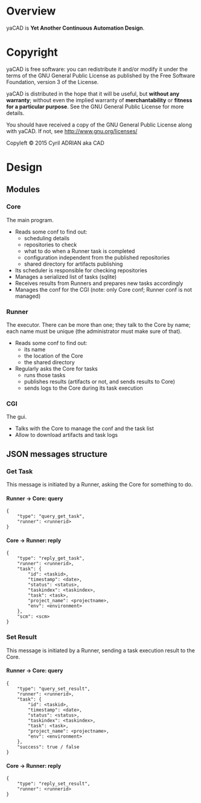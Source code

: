 Overview
========

yaCAD is __Yet Another Continuous Automation Design__.

# Copyright #

yaCAD is free software: you can redistribute it and/or modify it under
the terms of the GNU General Public License as published by the Free
Software Foundation, version 3 of the License.

yaCAD is distributed in the hope that it will be useful, but __without
any warranty__; without even the implied warranty of
__merchantability__ or __fitness for a particular purpose__.  See the
GNU General Public License for more details.

You should have received a copy of the GNU General Public License
along with yaCAD.  If not, see http://www.gnu.org/licenses/

Copyleft © 2015 Cyril ADRIAN aka CAD

# Design #

## Modules ##

### Core ###

The main program.

* Reads some conf to find out:
    * scheduling details
    * repositories to check
    * what to do when a Runner task is completed
    * configuration independent from the published repositories
    * shared directory for artifacts publishing
* Its scheduler is responsible for checking repositories
* Manages a serialized list of tasks (sqlite)
* Receives results from Runners and prepares new tasks accordingly
* Manages the conf for the CGI (note: only Core conf; Runner conf is
  not managed)

### Runner ###

The executor. There can be more than one; they talk to the Core by
name; each name must be unique (the administrator must make sure of
that).

* Reads some conf to find out:
    * its name
    * the location of the Core
    * the shared directory
* Regularly asks the Core for tasks
    * runs those tasks
    * publishes results (artifacts or not, and sends results to Core)
    * sends logs to the Core during its task execution

### CGI ###

The gui.

* Talks with the Core to manage the conf and the task list
* Allow to download artifacts and task logs

## JSON messages structure ##

### Get Task ###

This message is initiated by a Runner, asking the Core for something
to do.

#### Runner -> Core: query ####

    {
        "type": "query_get_task",
        "runner": <runnerid>
    }

#### Core -> Runner: reply ####

    {
        "type": "reply_get_task",
        "runner": <runnerid>,
        "task": {
            "id": <taskid>,
            "timestamp": <date>,
            "status": <status>,
            "taskindex": <taskindex>,
            "task": <task>,
            "project_name": <projectname>,
            "env": <environment>
        },
        "scm": <scm>
    }

### Set Result ###

This message is initiated by a Runner, sending a task execution result
to the Core.

#### Runner -> Core: query ####

    {
        "type": "query_set_result",
        "runner": <runnerid>,
        "task": {
            "id": <taskid>,
            "timestamp": <date>,
            "status": <status>,
            "taskindex": <taskindex>,
            "task": <task>,
            "project_name": <projectname>,
            "env": <environment>
        },
        "success": true / false
    }

#### Core -> Runner: reply ####

    {
        "type": "reply_set_result",
        "runner": <runnerid>
    }

